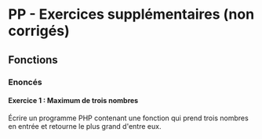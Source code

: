 # PP - Exercices supplémentaires (non corrigés) 

## Fonctions

### Enoncés

#### Exercice 1 : Maximum de trois nombres

Écrire un programme PHP contenant une fonction qui prend trois nombres en entrée et retourne le plus grand d'entre eux.

